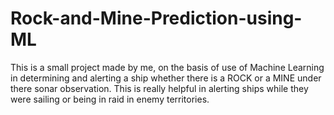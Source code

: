 # Rock-and-Mine-Prediction-using-ML

This is a small project made by me, on the basis of use of Machine Learning in determining and alerting a ship whether there is a ROCK or a MINE under there sonar observation.
This is really helpful in alerting ships while they were sailing or being in raid in enemy territories.

